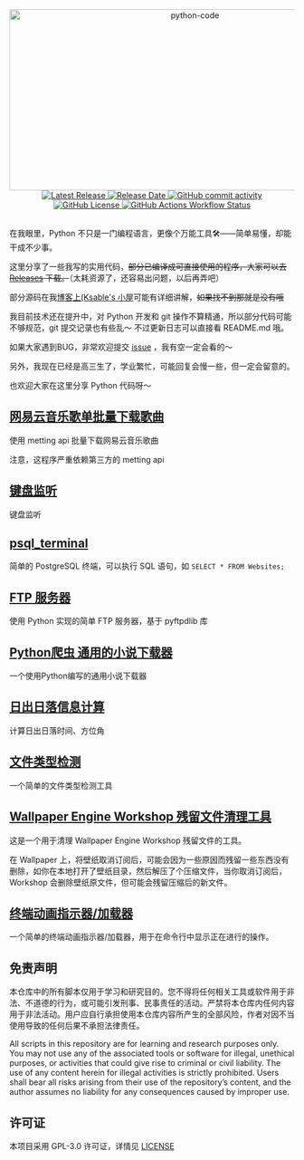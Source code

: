 <div align="center">
  <img src="https://socialify.git.ci/God-2077/python-code/image?font=JetBrains+Mono&language=1&name=1&owner=1&pattern=Circuit+Board&theme=Auto" alt="python-code" width="640" height="320" />
</div>
<div align="center">
  <a href="https://github.com/God-2077/python-code/releases">
    <img src="https://img.shields.io/github/release/God-2077/python-code.svg?color=0366d6" alt="Latest Release">
  </a>
  <a href="https://github.com/God-2077/python-code/releases">
    <img src="https://img.shields.io/github/release-date/God-2077/python-code.svg?color=28a745" alt="Release Date">
  </a>
  <a href="https://github.com/God-2077/python-code/commits/main/">
    <img src="https://img.shields.io/github/commit-activity/t/God-2077/python-code?color=6f42c1" alt="GitHub commit activity">
  </a>
  <a href="https://github.com/God-2077/python-code#GPL-3.0-1-ov-file">
    <img src="https://img.shields.io/github/license/God-2077/python-code?color=ff5722" alt="GitHub License">
  </a>
  <a href="https://github.com/God-2077/python-code/actions">
    <img src="https://img.shields.io/github/actions/workflow/status/God-2077/python-code/nuitka_package_release.yml?style=flat&color=20c997" alt="GitHub Actions Workflow Status">
  </a>
</div>
<br />

在我眼里，Python 不只是一门编程语言，更像个万能工具🛠️——简单易懂，却能干成不少事。
 
这里分享了一些我写的实用代码，~~部分已编译成可直接使用的程序，大家可以去 [Releases](https://github.com/God-2077/python-code/releases) 下载。~~（太耗资源了，还容易出问题，以后再弄吧）

部分源码在我[博客上(Ksable's 小屋](https://blog.ksable.top/)可能有详细讲解，~~如果找不到那就是没有哦~~
 
我目前技术还在提升中，对 Python 开发和 git 操作不算精通，所以部分代码可能不够规范，git 提交记录也有些乱～ 不过更新日志可以直接看 README.md 哦。
 
如果大家遇到BUG，非常欢迎提交 [issue](https://github.com/God-2077/python-code/issues) ，我有空一定会看的～

另外，我现在已经是高三生了，学业繁忙，可能回复会慢一些，但一定会留意的。
 
也欢迎大家在这里分享 Python 代码呀～

## [网易云音乐歌单批量下载歌曲][网易云音乐歌单批量下载歌曲]

使用 metting api 批量下载网易云音乐歌曲

注意，这程序严重依赖第三方的 metting api


## [键盘监听][键盘监听]

键盘监听


## [psql_terminal][psql_terminal]

简单的 PostgreSQL 终端，可以执行 SQL 语句，如 `SELECT * FROM Websites;`


## [FTP 服务器][ftp_server]

使用 Python 实现的简单 FTP 服务器，基于 pyftpdlib 库


## [Python爬虫 通用的小说下载器][novel_crawler]

一个使用Python编写的通用小说下载器


## [日出日落信息计算][sunrise_sunset_info]

计算日出日落时间、方位角

## [文件类型检测][file_type_check]

一个简单的文件类型检测工具

## [Wallpaper Engine Workshop 残留文件清理工具][wallpaper_engine_workshop_cleaning]

这是一个用于清理 Wallpaper Engine Workshop 残留文件的工具。

在 Wallpaper 上，将壁纸取消订阅后，可能会因为一些原因而残留一些东西没有删除，如你在本地打开了壁纸目录，然后解压了个压缩文件，当你取消订阅后，Workshop 会删除壁纸原文件，但可能会残留压缩后的新文件。

## [终端动画指示器/加载器][animated_spinner]

一个简单的终端动画指示器/加载器，用于在命令行中显示正在进行的操作。


## **免责声明**

本仓库中的所有脚本仅用于学习和研究目的。您不得将任何相关工具或软件用于非法、不道德的行为，或可能引发刑事、民事责任的活动。严禁将本仓库内任何内容用于非法活动。用户应自行承担使用本仓库内容所产生的全部风险，作者对因不当使用导致的任何后果不承担法律责任。

All scripts in this repository are for learning and research purposes only. You may not use any of the associated tools or software for illegal, unethical purposes, or activities that could give rise to criminal or civil liability. The use of any content herein for illegal activities is strictly prohibited. Users shall bear all risks arising from their use of the repository’s content, and the author assumes no liability for any consequences caused by improper use.

## 许可证

本项目采用 GPL-3.0 许可证，详情见 [LICENSE](./LICENSE)


[网易云音乐歌单批量下载歌曲]: ./网易云音乐歌单批量下载歌曲/
[键盘监听]: ./键盘监听/
[psql_terminal]: ./psql_terminal/
[ftp_server]: ./ftp_server/
[novel_crawler]: ./novel_crawler/
[sunrise_sunset_info]: ./sunrise_sunset_info/
[file_type_check]: ./file_type_check/
[wallpaper_engine_workshop_cleaning]: ./wallpaper_engine_workshop_cleaning/
[animated_spinner]: ./animated_spinner/
